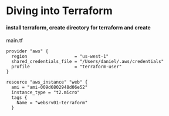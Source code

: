 # Diving into Terraform

#### install terraform, create directory for terraform and create 


main.tf
```
provider "aws" {
  region                  = "us-west-1"
  shared_credentials_file = "/Users/daniel/.aws/credentials"
  profile                 = "terraform-user"
}

resource "aws_instance" "web" {
  ami = "ami-009d6802948d06e52"
  instance_type = "t2.micro"
  tags {
    Name = "websrv01-terraform"
  }
```